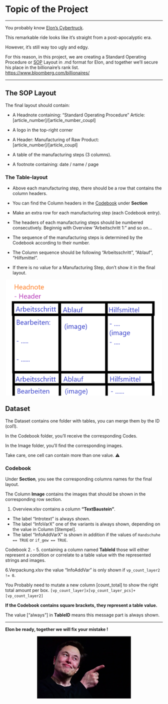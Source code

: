 <style>
.invisible-link a {
    opacity: 0;
}

.invisible-link a:hover {
    opacity: 1;
}
</style>

# **Topic of the Project <span class="invisible-link">[🔗](#Topic-of-the-Project)</span>**

------------------------------------------------------------------------

You probably know [Elon’s
Cybertruck](https://s1.cdn.autoevolution.com/images/news/elon-musk-suggesting-the-cybertruck-is-bulletproof-is-reckless-and-nothing-new-223201_1.jpg).

This remarkable ride looks like it’s straight from a post-apocalyptic
era.

However, it’s still way too ugly and edgy.

For this reason, in this project, we are creating a Standard Operating
Procedure or
[SOP](https://www.digimojo.de/blog/was-ist-eine-sop-standard-operating-procedure-standardarbeitsanweisung)
Layout in .md format for Elon, and together we’ll secure his place in
the billionaire’s rank list. <https://www.bloomberg.com/billionaires/>

------------------------------------------------------------------------

## **The SOP Layout <span class="invisible-link">[🔗](#The-SOP-Layout)</span>**

The final layout should contain:

-   A Headnote containing: “Standard Operating Procedure” Article:
    \[article\_number\]/\[article\_number\_coupl\]

-   A logo in the top-right corner

-   A Header: Manufacturing of Raw Product:
    \[article\_number\]/\[article\_coupl\]

-   A table of the manufacturing steps (3 columns).

-   A footnote containing: date / name / page

### **The Table-layout <span class="invisible-link">[🔗](#The-Table-layout)</span>**

-   Above each manufacturing step, there should be a row that contains
    the column headers.

-   You can find the Column headers in the [Codebook](#Codebook) under
    **Section**

-   Make an extra row for each manufacturing step (each Codebook entry).

-   The headers of each manufacturing steps should be numbered
    consecutively. Beginnig with Overview “Arbeitschritt 1:” and so on…

-   The sequence of the manufacturing steps is determined by the
    Codebook according to their number.

-   The Column sequence should be following “Arbeitsschritt”, “Ablauf”,
    “Hilfsmittel”.

-   If there is no value for a Manufacturing Step, don’t show it in the
    final layout.

[<img src="Layout example.png" alt="Bildbeschreibung" width="500" style="display: block; margin: 0 auto;"/>](Layout%20example.png)

## Dataset <span class="invisible-link">[🔗](#Dataset)</span>

The Dataset contains one folder with tables, you can merge them by the
ID (col1).

In the Codebook folder, you’ll receive the corresponding Codes.

In the Image folder, you’ll find the corresponding images.

Take care, one cell can contain more than one value. ⚠️

### **Codebook <span class="invisible-link">[🔗](#Codebook)</span>**

Under **Section**, you see the corresponding columns names for the final
layout.

The Column **Image** contains the images that should be shown in the
corresponding row section.

1.  Overview.xlsv contains a column **“TextBaustein”**.

-   The label “Introtext” is always shown.
-   The label “InfoVarX” one of the variants is always shown, depending
    on the value in Column \[Stempel\].
-   The label “InfoAddVarX” is shown in addition if the values of
    `Handschuhe == TRUE` or `if_gew == TRUE`.

Codebook 2. - 5. containing a column named **TableId** those will either
represent a condition or correlate to a table value with the represented
strings and images.

6.Verpackung.xlsv the value “InfoAddVar” is only shown if
`vp_count_layer2 != 0`.

You Probably need to mutate a new column \[count\_total\] to show the
right total amount per box.
`[vp_count_layer]x[vp_count_layer_pcs]+[vp_count_layer2]`

**If the Codebook contains square brackets, they represent a table
value.**

The value \[“always”\] in **TableID** means this message part is always
shown.

------------------------------------------------------------------------

**Elon be ready, together we will fix your mistake !**

[<img src="elon_musk_jesus_meme.png" alt="Bildbeschreibung" width="300" style="display: block; margin: 0 auto;"/>](elon_musk_jesus_meme.png)
